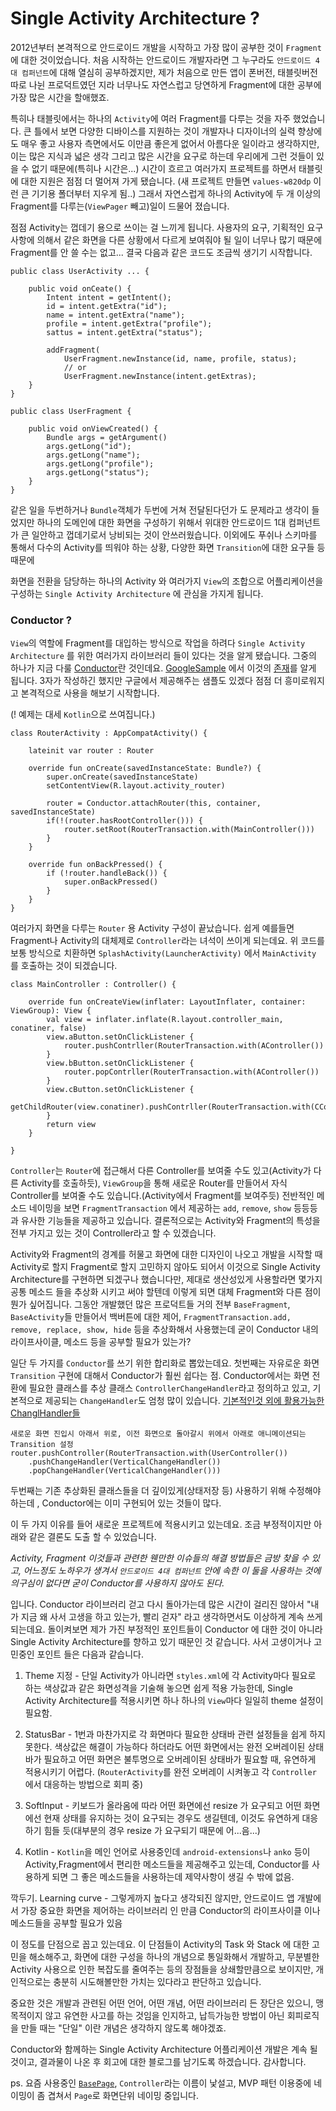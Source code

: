 # Single Activity Architecture ?

2012년부터 본격적으로 안드로이드 개발을 시작하고 가장 많이 공부한 것이 `Fragment` 에 대한 것이었습니다. 처음 시작하는 안드로이드 개발자라면 그 누구라도
`안드로이드 4대 컴퍼넌트`에 대해 열심히 공부하겠지만,
제가 처음으로 만든 앱이 폰버전, 태블릿버전 따로 나뉜 프로덕트였던 지라 너무나도 자연스럽고 당연하게 Fragment에 대한 공부에 가장 많은 시간을 할애했죠.

특히나 태블릿에서는 하나의 `Activity`에 여러 Fragment를 다루는 것을 자주 했었습니다. 큰 틀에서 보면 다양한 디바이스를 지원하는 것이 개발자나 디자이너의
실력 향상에도 매우 좋고 사용자 측면에서도 이만큼 좋은게 없어서 아름다운 일이라고 생각하지만, 이는 많은 지식과 넓은 생각 그리고 많은 시간을 요구로 하는데
우리에게 그런 것들이 있을 수 없기 때문에(특히나 시간은...) 시간이 흐르고 여러가지 프로젝트를 하면서 태블릿에 대한 지원은 점점 더 멀어져 가게 됐습니다.
(새 프로젝트 만들면 `values-w820dp` 이런 큰 기기용 폴더부터 지우게 됨..) 그래서 자연스럽게 하나의 Activity에 두 개 이상의 Fragment를
다루는(`ViewPager` 빼고)일이 드물어 졌습니다.

점점 Activity는 껍데기 용으로 쓰이는 걸 느끼게 됩니다. 사용자의 요구, 기획적인 요구사항에 의해서 같은 화면을 다른 상황에서 다르게 보여줘야 될 일이 너무나
많기 때문에 Fragment를 안 쓸 수는 없고... 결국 다음과 같은 코드도 조금씩 생기기 시작합니다.
```
public class UserActivity ... {

    public void onCeate() {
        Intent intent = getIntent();
        id = intent.getExtra("id");
        name = intent.getExtra("name");
        profile = intent.getExtra("profile");
        sattus = intent.getExtra("status");

        addFragment(
            UserFragment.newInstance(id, name, profile, status);
            // or
            UserFragment.newInstance(intent.getExtras);
    }
}

public class UserFragment {

    public void onViewCreated() {
        Bundle args = getArgument()
        args.getLong("id");
        args.getLong("name");
        args.getLong("profile");
        args.getLong("status");
    }
}
```
같은 일을 두번하거나 `Bundle`객체가 두번에 거쳐 전달된다던가 도 문제라고 생각이 들었지만 하나의 도메인에 대한 화면을 구성하기 위해서 위대한 안드로이드 1대 컴퍼넌트가
큰 일안하고 껍데기로서 낭비되는 것이 안쓰러웠습니다. 이외에도 푸쉬나 스키마를 통해서 다수의 Activity를 띄워야 하는 상황, 다양한 화면 `Transition`에 대한 요구들
등 때문에

화면을 전환을 담당하는 하나의 Activity 와 여러가지 `View`의 조합으로 어플리케이션을 구성하는 `Single Activity Architecture` 에 관심을 가지게 됩니다.

### Conductor ?

`View`의 역할에 Fragment를 대입하는 방식으로 작업을 하려다 `Single Activity Architecture` 를 위한 여러가지 라이브러리 들이 있다는 것을 알게 됐습니다.
그중의 하나가 지금 다룰 [Conductor](https://github.com/bluelinelabs/Conductor)란 것인데요. [GoogleSample](https://github.com/grepx/android-architecture) 에서
이것의 [존재](https://github.com/grepx/android-architecture/tree/todo-mvp-conductor)를 알게 됩니다. 3자가 작성하긴 했지만 구글에서 제공해주는 샘플도 있겠다
점점 더 흥미로워지고 본격적으로 사용을 해보기 시작합니다.

(! 예제는 대세 `Kotlin`으로 쓰여집니다.)
```
class RouterActivity : AppCompatActivity() {

    lateinit var router : Router

    override fun onCreate(savedInstanceState: Bundle?) {
        super.onCreate(savedInstanceState)
        setContentView(R.layout.activity_router)

        router = Conductor.attachRouter(this, container, savedInstanceState)
        if(!(router.hasRootController())) {
            router.setRoot(RouterTransaction.with(MainController()))
        }
    }

    override fun onBackPressed() {
        if (!router.handleBack()) {
            super.onBackPressed()
        }
    }
}
```
여러가지 화면을 다루는 `Router` 용 Activity 구성이 끝났습니다. 쉽게 예를들면 Fragment나 Activity의 대체제로 `Controller`라는 녀석이 쓰이게
되는데요. 위 코드를 보통 방식으로 치환하면 `SplashActivity(LauncherActivity)` 에서 `MainActivity` 를 호출하는 것이 되겠습니다.
```
class MainController : Controller() {

    override fun onCreateView(inflater: LayoutInflater, container: ViewGroup): View {
        val view = inflater.inflate(R.layout.controller_main, conatiner, false)
        view.aButton.setOnClickListener {
            router.pushContrller(RouterTransaction.with(AController())
        }
        view.bButton.setOnClickListener {
            router.popContrller(RouterTransaction.with(AController())
        }
        view.cButton.setOnClickListener {
            getChildRouter(view.conatiner).pushContrller(RouterTransaction.with(CController())
        }
        return view
    }

}
```
`Controller`는 `Router`에 접근해서 다른 Controller를 보여줄 수도 있고(Activity가 다른 Activity를 호출하듯), `ViewGroup`을 통해 새로운
Router를 만들어서 자식 Controller를 보여줄 수도 있습니다.(Activity에서 Fragment를 보여주듯) 전반적인 메소드 네이밍을 보면 `FragmentTransaction`
에서 제공하는 `add`, `remove`, `show` 등등등 과 유사한 기능들을 제공하고 있습니다. 결론적으로는 Activity와 Fragment의 특성을 전부 가지고 있는 것이
Controller라고 할 수 있겠습니다.

Activity와 Fragment의 경계를 허물고 화면에 대한 디자인이 나오고 개발을 시작할 때 Activity로 할지 Fragment로 할지 고민하지 않아도 되어서 이것으로
Single Activity Architecture를 구현하면 되겠구나 했습니다만, 제대로 생산성있게 사용할라면 몇가지 공통 메소드 들을 추상화 시키고 써야 할텐데 이렇게
되면 대체 Fragment와 다른 점이 뭔가 싶어집니다. 그동안 개발했던 많은 프로덕트들 거의 전부 `BaseFragment`, `BaseActivity`들 만들어서 백버튼에 대한 제어,
`FragmentTransaction.add, remove, replace, show, hide` 등을 추상화해서 사용했는데 굳이 Conductor 내의 라이프사이클, 메소드 등을 공부할 필요가
있는가?

일단 두 가지를 `Conductor`를 쓰기 위한 합리화로 뽑았는데요. 첫번째는 자유로운 화면 `Transition` 구현에 대해서 Conductor가 훨씬 쉽다는 점.
Conductor에서는 화면 전환에 필요한 클래스를 추상 클래스 `ControllerChangeHandler`라고 정의하고 있고, 기본적으로 제공되는 `ChangeHandler`도 엄청
많이 있습니다. [기본적인것 외에 활용가능한 ChanglHandler들](https://github.com/bluelinelabs/Conductor/tree/develop/demo/src/main/java/com/bluelinelabs/conductor/demo/changehandler)
```
새로운 화면 진입시 아래서 위로, 이전 화면으로 돌아갈시 위에서 아래로 애니메이션되는 Transition 설정
router.pushController(RouterTransaction.with(UserController())
	.pushChangeHandler(VerticalChangeHandler())
	.popChangeHandler(VerticalChangeHandler()))
```
두번째는 기존 추상화된 클래스들을 더 깊이있게(상태저장 등) 사용하기 위해 수정해야 하는데 , Conductor에는 이미 구현되어 있는 것들이 많다.

이 두 가지 이유를 들어 새로운 프로젝트에 적용시키고 있는데요. 조금 부정적이지만 아래와 같은 결론도 도출 할 수 있었습니다.

*Activity, Fragment 이것들과 관련한 웬만한 이슈들의 해결 방법들은 금방 찾을 수 있고, 어느정도 노하우가 생겨서 `안드로이드 4대 컴퍼넌트` 안에 속한 이 둘을
사용하는 것에 의구심이 없다면 굳이 Conductor를 사용하지 않아도 된다.*

입니다. Conductor 라이브러리 걷고 다시 돌아가는데 많은 시간이 걸리진 않아서 "내가 지금 왜 사서 고생을 하고 있는가, 빨리 걷자" 라고 생각하면서도
이상하게 계속 쓰게 되는데요. 돌이켜보면 제가 가진 부정적인 포인트들이 Conductor 에 대한 것이 아니라 Single Activity Architecture를 향하고 있기
때문인 것 같습니다. 사서 고생이거나 고민중인 포인트 들은 다음과 같습니다.

1. Theme 지정 - 단일 Activity가 아니라면 `styles.xml`에 각 Activity마다 필요로 하는 색상값과 같은 화면성격을 기술해 놓으면 쉽게 적용 가능한데,
Single Activity Architecture를 적용시키면 하나 하나의 `View`마다 일일히 theme 설정이 필요함.

2. StatusBar - 1번과 마찬가지로 각 화면마다 필요한 상태바 관련 설정들을 쉽게 하지 못한다. 색상값은 해결이 가능하다 하더라도 어떤 화면에서는 완전 오버레이된
상태바가 필요하고 어떤 화면은 불투명으로 오버레이된 상태바가 필요할 때, 유연하게 적용시키기 어렵다. (`RouterActivity`를 완전 오버레이 시켜놓고 각 `Controller`
에서 대응하는 방법으로 회피 중)

3. SoftInput - 키보드가 올라옴에 따라 어떤 화면에선 resize 가 요구되고 어떤 화면에선 현재 상태를 유지하는 것이 요구되는 경우도 생길텐데, 이것도 유연하게 대응하기
힘들 듯(대부분의 경우 resize 가 요구되기 때문에 어...음...)

4. Kotlin - `Kotlin`을 메인 언어로 사용중인데 `android-extensions`나 `anko` 등이 Activity,Fragment에서 편리한 메소드들을 제공해주고 있는데,
Conductor를 사용하게 되면 그 좋은 메소드들을 사용하는데 제약사항이 생길 수 밖에 없음.

깍두기. Learning curve - 그렇게까지 높다고 생각되진 않지만, 안드로이드 앱 개발에서 가장 중요한 화면을 제어하는 라이브러리 인 만큼 Conductor의 라이프사이클
이나 메소드들을 공부할 필요가 있음

이 정도를 단점으로 꼽고 있는데요. 이 단점들이 Activity의 Task 와 Stack 에 대한 고민을 해소해주고, 화면에 대한 구성을 하나의 개념으로 통일화해서 개발하고, 
무분별한 Activity 사용으로 인한 복잡도를 줄여주는 등의 장점들을 상쇄할만큼으로 보이지만, 개인적으로는 충분히 시도해볼만한 가치는 있다라고 판단하고 있습니다.

중요한 것은 개발과 관련된 어떤 언어, 어떤 개념, 어떤 라이브러리 든 장단은 있으니, 맹목적이지 않고 유연한 사고를 하는 것임을 인지하고, 납득가능한 방법이 아닌 
회피로직을 만들 때는 "단일" 이란 개념은 생각하지 않도록 해야겠죠.

Conductor와 함께하는 Single Activity Architecture 어플리케이션 개발은 계속 될 것이고, 결과물이 나온 후 회고에 대한 블로그를 남기도록 하겠습니다.
감사합니다.

ps. 요즘 사용중인 [`BasePage`](https://gist.github.com/tonyjs/5bc7aa7914daeb0ab164c8d6d3d3c11f), `Controller`라는 이름이 낯설고, MVP 패턴 이용중에 네이밍이 좀 겹쳐서 `Page`로 화면단위 네이밍 중입니다.
